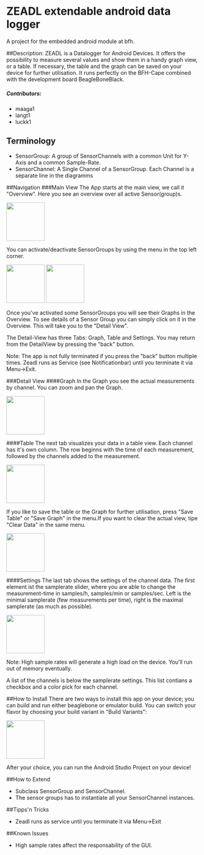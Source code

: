 # ZEADL extendable android data logger
A project for the embedded android module at bfh.

##Description: 
ZEADL is a Datalogger for Android Devices. It offers the possibility to measure several values and show them in a handy graph view, or a table. If necessary, the table and the graph can be saved on your device for further utilisation. It runs perfectly on the BFH-Cape combined with the development board BeagleBoneBlack.

##### Contributors:
* maaga1
* langt1
* luckk1

## Terminology
* SensorGroup: A group of SensorChannels with a common Unit for Y-Axis and a common Sample-Rate.
* SensorChannel: A Single Channel of a SensorGroup. Each Channel is a separate line in the diagramms

##Navigation
###Main View
The App starts at the main view, we call it "Overview". Here you see an overview over all active Sensor(group)s.

<img src="https://cloud.githubusercontent.com/assets/11633618/7190148/4181fba6-e484-11e4-8c0b-6312bb698713.png" width="100" />

You can activate/deactivate SensorGroups by using the menu in the top left corner. 

<img src="https://cloud.githubusercontent.com/assets/11633618/7190311/7e05f4f0-e485-11e4-984e-731a1f5e387d.png" width="100" />
<img src="https://cloud.githubusercontent.com/assets/11633618/7190975/43ea131e-e48a-11e4-9b09-1a3c627ab0b7.png" width="100" />

Once you've activated some SensorGroups you will see their Graphs in the Overview.
To see details of a Sensor Group you can simply click on it in the Overview. This will take you to the "Detail View".

The Detail-View has three Tabs: Graph, Table and Settings. You may return from the DetailView by pressing the "back" button.

Note: The app is not fully terminated if you press the "back" button multiple times. Zeadl runs as Service (see Notificationbar) until you terminate it via Menu->Exit.

###Detail View
####Graph
In the Graph you see the actual measurements by channel. You can zoom and pan the Graph.

<img src="https://cloud.githubusercontent.com/assets/11633618/7190134/388355ae-e484-11e4-9b46-b59dd39cf5d3.png" width="100" />

####Table
The next tab visualizes your data in a table view. Each channel has it's own column.
The row beginns with the time of each measurement, followed by the channels added to the measurement.

<img src="https://cloud.githubusercontent.com/assets/11633618/7190147/3fe44bc8-e484-11e4-91d9-b16ed251ad55.png" width="100" />

If you like to save the table or the Graph for further utilisation, press "Save Table" or "Save Graph" in the menu.If you want to clear the actual view, tipe "Clear Data" in the same menu.

<img src="https://cloud.githubusercontent.com/assets/11633618/7190139/3ccecff8-e484-11e4-9150-23682d21204f.png" width="100" />

####Settings
The last tab shows the settings of the channel data. The first element ist the samplerate slider, where you are able to change the measurement-time in samples/h, samples/min or samples/sec. Left is the minimal samplerate (few measurements per time), right is the maximal samplerate (as much as possible). 

<img src="https://cloud.githubusercontent.com/assets/11633618/7190141/3ea4560e-e484-11e4-85fd-30bf51477006.png" width="100" />

Note: High sample rates will generate a high load on the device. You'll run out of memory eventually.

A list of the channels is below the samplerate settings. This list contians a checkbox and a color pick for each channel.

##How to Install
There are two ways to install this app on your device; you can build and run either beaglebone or emulator build. You can switch your flavor by choosing your build variant in "Build Variants":

<img src="https://cloud.githubusercontent.com/assets/11633618/7190150/42f6b2c4-e484-11e4-9071-693b22db8575.png" width="100" />

After your choice, you can run the Android Studio Project on your device!

##How to Extend
- Subclass SensorGroup and SensorChannel.
- The sensor groups has to instantiate all your SensorChannel instances.


##Tipps'n Tricks
- Zeadl runs as service until you terminate it via Menu->Exit


##Known Issues
- High sample rates affect the responsability of the GUI.


